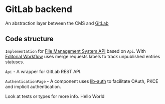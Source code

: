 # GitLab backend

An abstraction layer between the CMS and [GitLab](https://docs.gitlab.com/ee/api/README.html)

## Code structure

`Implementation` for [File Management System API](https://github.com/netlify/netlify-cms/tree/master/packages/netlify-cms-lib-util/README.md) based on `Api`. With [Editorial Workflow](https://www.netlifycms.org/docs/beta-features/#gitlab-and-bitbucket-editorial-workflow-support) uses merge requests labels to track unpublished entries statuses.

`Api` - A wrapper for GitLab REST API.

`AuthenticationPage` - A component uses [lib-auth](https://github.com/netlify/netlify-cms/tree/master/packages/netlify-cms-lib-auth/README.md) to facilitate OAuth, PKCE and implicit authentication.

Look at tests or types for more info.
Hello World
